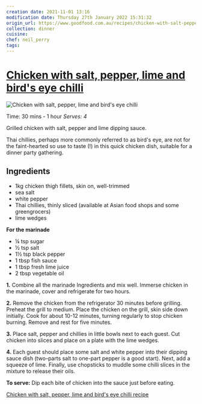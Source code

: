 ```yaml
---
creation date: 2021-11-01 13:16
modification date: Thursday 27th January 2022 15:31:32
origin_url: https://www.goodfood.com.au/recipes/chicken-with-salt-pepper-lime-and-birds-eye-chilli-recipe-20170411-gvio31
collection: dinner
cuisine:
chef: neil_perry
tags:
---
```

# [Chicken with salt, pepper, lime and bird's eye chilli](https://www.goodfood.com.au/recipes/chicken-with-salt-pepper-lime-and-birds-eye-chilli-recipe-20170411-gvio31)

![Chicken with salt, pepper, lime and bird's eye chilli](_attachments/0981b990e0d27f04a71ee3c0854fa61e.jpg)

Time: 30 mins - 1 hour
*Serves: 4*

Grilled chicken with salt, pepper and lime dipping sauce. 

Thai chillies, perhaps more commonly referred to as bird's eye, are not for the faint-hearted so use to taste (!) in this quick chicken dish, suitable for a dinner party gathering.

## Ingredients

* 1kg chicken thigh fillets, skin on, well-trimmed
* sea salt
* white pepper
* Thai chillies, thinly sliced  (available at Asian food shops and some greengrocers)
* lime wedges

**For the marinade**

* ¼ tsp sugar
* ½ tsp salt
* 1½ tsp black pepper
* 1 tbsp fish sauce
* 1 tbsp fresh lime juice
* 2 tbsp vegetable oil

**1.**  Combine all the marinade Ingredients and mix well. Immerse chicken in the marinade, cover and refrigerate for two hours.

**2.**  Remove the chicken from the refrigerator 30 minutes before grilling. Preheat the grill to medium. Place the chicken on the grill, skin side down initially. Cook for about 10-12 minutes, turning regularly to stop chicken burning. Remove and rest for five minutes.

**3.**  Place salt, pepper and chillies in little bowls next to each guest. Cut chicken into slices and place on a plate with the lime wedges.

**4.**  Each guest should place some salt and white pepper into their dipping sauce dish (two-parts salt to one-part pepper is a good start). Next, add a squeeze of lime. Finally, use chopsticks to muddle some chilli slices in the mixture to release their oils.

**To serve:** Dip each bite of chicken into the sauce just before eating.

[Chicken with salt, pepper, lime and bird's eye chilli recipe](https://www.goodfood.com.au/recipes/chicken-with-salt-pepper-lime-and-birds-eye-chilli-recipe-20170411-gvio31)
